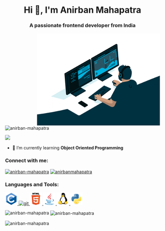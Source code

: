 <h1 align="center">Hi 👋, I'm Anirban Mahapatra</h1>
<h3 align="center">A passionate frontend developer from India</h3>
<img align="right" alt="Coding" width="400" src="./programmer.gif">

<p align="left"> <img src="https://komarev.com/ghpvc/?username=anirban-mahapatra&label=Profile%20views&color=0e75b6&style=flat"alt="anirban-mahapatra" /> </p>
<p align="left"> <a href="https://linkedin.com/in/anirban-mahapatra" target="_main"><img src="https://img.shields.io/badge/LinkedIn-0077B5?style=for-the-badge&logo=linkedin&logoColor=white" /></a> </p>


- 🌱 I’m currently learning **Object Oriented Programming**

<h3 align="left">Connect with me:</h3>
<p align="left">
<a href="https://linkedin.com/in/anirban-mahapatra" target="_blank"><img align="center" src="https://raw.githubusercontent.com/rahuldkjain/github-profile-readme-generator/master/src/images/icons/Social/linked-in-alt.svg" target="_blank" alt="anirban-mahapatra" height="30" width="40" target="_blank" /></a>
<a href="https://www.hackerrank.com/profile/anirbanmahapatra" target="_blank"><img align="center" src="https://raw.githubusercontent.com/rahuldkjain/github-profile-readme-generator/master/src/images/icons/Social/hackerrank.svg" target="_blank" alt="anirbanmahapatra" height="30" width="40" target="_blank" /></a>
</p>

<h3 align="left">Languages and Tools:</h3>
<p align="left"> <a href="https://www.cprogramming.com/" target="_blank" rel="noreferrer"> <img src="https://raw.githubusercontent.com/devicons/devicon/master/icons/c/c-original.svg" alt="c" width="40" height="40"/> </a> <a href="https://git-scm.com/" target="_blank" rel="noreferrer"> <img src="https://www.vectorlogo.zone/logos/git-scm/git-scm-icon.svg" alt="git" width="40" height="40"/> </a> <a href="https://www.w3.org/html/" target="_blank" rel="noreferrer"> <img src="https://raw.githubusercontent.com/devicons/devicon/master/icons/html5/html5-original-wordmark.svg" alt="html5" width="40" height="40"/> </a> <a href="https://www.java.com" target="_blank" rel="noreferrer"> <img src="https://raw.githubusercontent.com/devicons/devicon/master/icons/java/java-original.svg" alt="java" width="40" height="40"/> </a> <a href="https://www.linux.org/" target="_blank" rel="noreferrer"> <img src="https://raw.githubusercontent.com/devicons/devicon/master/icons/linux/linux-original.svg" alt="linux" width="40" height="40"/> </a> <a href="https://www.python.org" target="_blank" rel="noreferrer"> <img src="https://raw.githubusercontent.com/devicons/devicon/master/icons/python/python-original.svg" alt="python" width="40" height="40"/> <p>
</p></a> <img align="left" src="https://github-readme-stats.vercel.app/api/top-langs?username=anirban-mahapatra&show_icons=true&locale=en&layout=compact&theme=tokyonight" alt="anirban-mahapatra" /></p>

<p>&nbsp;<img align="center" src="https://github-readme-stats.vercel.app/api?username=anirban-mahapatra&show_icons=true&locale=en&theme=tokyonight" alt="anirban-mahapatra" /><p>
</p><img align="center" src="https://github-readme-streak-stats.herokuapp.com/?user=anirban-mahapatra&&theme=tokyonight" alt="anirban-mahapatra" /></p>
